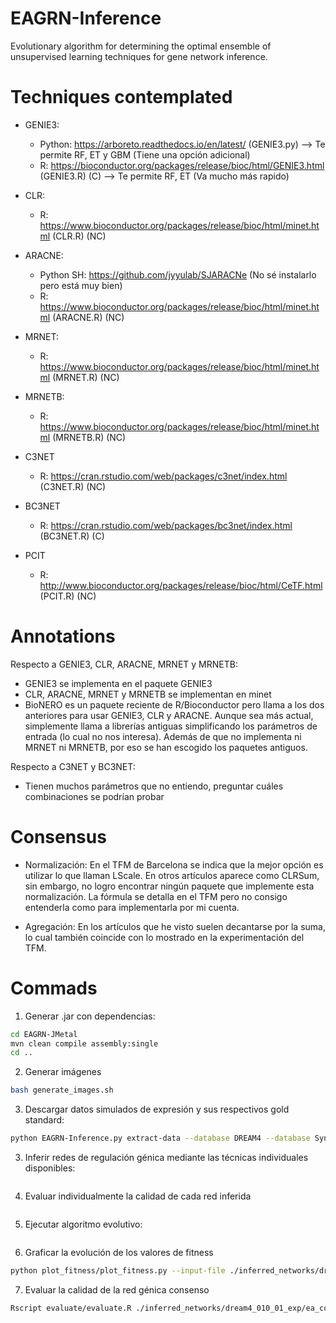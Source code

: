 # EAGRN-Inference
Evolutionary algorithm for determining the optimal ensemble of unsupervised learning techniques for gene network inference.

# Techniques contemplated 
- GENIE3:
    - Python: https://arboreto.readthedocs.io/en/latest/ (GENIE3.py) --> Te permite RF, ET y GBM (Tiene una opción adicional)
    - R: https://bioconductor.org/packages/release/bioc/html/GENIE3.html (GENIE3.R) (C) --> Te permite RF, ET (Va mucho más rapido)

- CLR: 
    - R: https://www.bioconductor.org/packages/release/bioc/html/minet.html (CLR.R) (NC)

- ARACNE: 
    - Python SH: https://github.com/jyyulab/SJARACNe (No sé instalarlo pero está muy bien)
    - R: https://www.bioconductor.org/packages/release/bioc/html/minet.html (ARACNE.R) (NC)

- MRNET:
    - R: https://www.bioconductor.org/packages/release/bioc/html/minet.html (MRNET.R) (NC)

- MRNETB:
    - R: https://www.bioconductor.org/packages/release/bioc/html/minet.html (MRNETB.R) (NC)

- C3NET
    - R: https://cran.rstudio.com/web/packages/c3net/index.html (C3NET.R) (NC)

- BC3NET 
    - R: https://cran.rstudio.com/web/packages/bc3net/index.html (BC3NET.R) (C)

- PCIT
    - R: http://www.bioconductor.org/packages/release/bioc/html/CeTF.html (PCIT.R) (NC)

# Annotations

Respecto a GENIE3, CLR, ARACNE, MRNET y MRNETB:
 - GENIE3 se implementa en el paquete GENIE3
 - CLR, ARACNE, MRNET y MRNETB se implementan en minet
 - BioNERO es un paquete reciente de R/Bioconductor pero llama a los dos anteriores para usar GENIE3, CLR y ARACNE. Aunque sea más actual, simplemente llama a librerías antiguas simplificando los parámetros de entrada (lo cual no nos interesa). Además de que no implementa ni MRNET ni MRNETB, por eso se han escogido los paquetes antiguos.

Respecto a C3NET y BC3NET:
 - Tienen muchos parámetros que no entiendo, preguntar cuáles combinaciones se podrían probar

# Consensus

 - Normalización: En el TFM de Barcelona se indica que la mejor opción es utilizar lo que llaman LScale. En otros artículos aparece como CLRSum, sin embargo, no logro encontrar ningún paquete que implemente esta normalización. La fórmula se detalla en el TFM pero no consigo entenderla como para implementarla por mi cuenta.

 - Agregación: En los artículos que he visto suelen decantarse por la suma, lo cual también coincide con lo mostrado en la experimentación del TFM.

# Commads

1. Generar .jar con dependencias:

```sh
cd EAGRN-JMetal
mvn clean compile assembly:single
cd ..
```

2. Generar imágenes

```sh
bash generate_images.sh
```

3. Descargar datos simulados de expresión y sus respectivos gold standard:

```sh
python EAGRN-Inference.py extract-data --database DREAM4 --database SynTReN --database Rogers --database GeneNetWeaver
```

3. Inferir redes de regulación génica mediante las técnicas individuales disponibles:

```sh

```

4. Evaluar individualmente la calidad de cada red inferida

```sh

```

5. Ejecutar algoritmo evolutivo:

```sh

```

6. Graficar la evolución de los valores de fitness

```sh
python plot_fitness/plot_fitness.py --input-file ./inferred_networks/dream4_010_01_exp/ea_consensus/fitness_evolution.txt
```

7. Evaluar la calidad de la red génica consenso

```sh
Rscript evaluate/evaluate.R ./inferred_networks/dream4_010_01_exp/ea_consensus/final_network.csv ./expression_data/DREAM4/GS/dream4_010_01_gs.csv
```